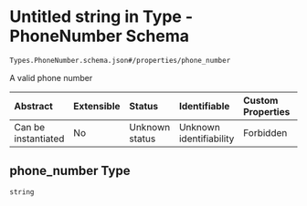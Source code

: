 # Untitled string in Type - PhoneNumber Schema

```txt
Types.PhoneNumber.schema.json#/properties/phone_number
```

A valid phone number

| Abstract            | Extensible | Status         | Identifiable            | Custom Properties | Additional Properties | Access Restrictions | Defined In                                                                                    |
| :------------------ | :--------- | :------------- | :---------------------- | :---------------- | :-------------------- | :------------------ | :-------------------------------------------------------------------------------------------- |
| Can be instantiated | No         | Unknown status | Unknown identifiability | Forbidden         | Allowed               | none                | [PhoneNumber.schema.json*](../../schema/types/PhoneNumber.schema.json "open original schema") |

## phone_number Type

`string`
